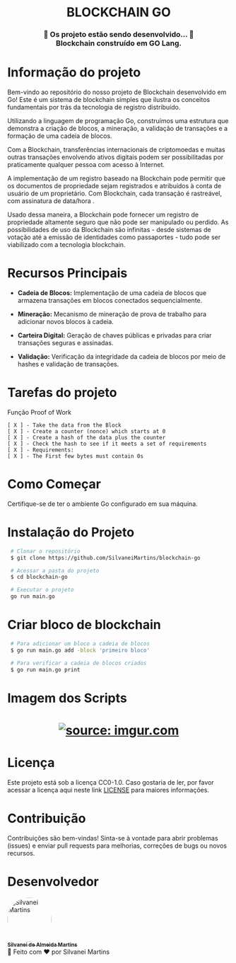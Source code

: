 <h1 align="center">
   BLOCKCHAIN GO
</h1>

<h3 align="center">
	🚧  Os projeto estão sendo desenvolvido...  🚧 <br />
	Blockchain construído em GO Lang.
</h3>

# Informação do projeto

Bem-vindo ao repositório do nosso projeto de Blockchain desenvolvido em Go! Este é um sistema de blockchain simples que ilustra os conceitos fundamentais por trás da tecnologia de registro distribuído. 

Utilizando a linguagem de programação Go, construímos uma estrutura que demonstra a criação de blocos, a mineração, a validação de transações e a formação de uma cadeia de blocos.

Com a Blockchain, transferências internacionais de criptomoedas e muitas outras transações envolvendo ativos digitais podem ser possibilitadas por praticamente qualquer pessoa com acesso à Internet.

A implementação de um registro baseado na Blockchain pode permitir que os documentos de propriedade sejam registrados e atribuídos à conta de usuário de um proprietário. Com Blockchain, cada transação é rastreável, com assinatura de data/hora .

Usado dessa maneira, a Blockchain pode fornecer um registro de propriedade altamente seguro que não pode ser manipulado ou perdido. As possibilidades de uso da Blockchain são infinitas - desde sistemas de votação até a emissão de identidades como passaportes - tudo pode ser viabilizado com a tecnologia blockchain.

# Recursos Principais

- **Cadeia de Blocos:** Implementação de uma cadeia de blocos que armazena transações em blocos conectados sequencialmente.

- **Mineração:** Mecanismo de mineração de prova de trabalho para adicionar novos blocos à cadeia.

- **Carteira Digital:** Geração de chaves públicas e privadas para criar transações seguras e assinadas.

- **Validação:** Verificação da integridade da cadeia de blocos por meio de hashes e validação de transações.


# Tarefas do projeto

Função Proof of Work

    [ X ] - Take the data from the Block
    [ X ] - Create a counter (nonce) which starts at 0
    [ X ] - Create a hash of the data plus the counter
    [ X ] - Check the hash to see if it meets a set of requirements
    [ X ] - Requirements:
    [ X ] - The First few bytes must contain 0s

# Como Começar

Certifique-se de ter o ambiente Go configurado em sua máquina.

# Instalação do Projeto
   ```bash
    # Clonar o repositório
    $ git clone https://github.com/SilvaneiMartins/blockchain-go

    # Acessar a pasta do projeto
    $ cd blockchain-go

    # Executar o projeto
    go run main.go
   ```

# Criar bloco de blockchain

   ```bash
    # Para adicionar um bloco a cadeia de blocos
    $ go run main.go add -block 'primeiro bloco'

    # Para verificar a cadeia de blocos criados
    $ go run main.go print
   ```

# Imagem dos Scripts

<h1 align="center">
    <a href="https://imgur.com/jFv0PoW"><img src="https://i.imgur.com/jFv0PoW.png" title="source: imgur.com" /></a>
    <br />
</h1>

# Licença

Este projeto está sob a licença CC0-1.0. Caso gostaria de ler, por favor acessar a licença aqui neste link [LICENSE](https://github.com/SilvaneiMartins/blockchain-go/blob/master/LICENSE) para maiores informações.

# Contribuição

Contribuições são bem-vindas! Sinta-se à vontade para abrir problemas (issues) e enviar pull requests para melhorias, correções de bugs ou novos recursos.

# Desenvolvedor

<a href="https://github.com/SilvaneiMartins">
    <img
        style="border-radius:50%"
        src="https://github.com/SilvaneiMartins.png"
        width="100px;"
        alt="Silvanei Martins"
    />
    <br />
    <sub>
        <b>Silvanei de Almeida Martins</b>
    </sub>
</a>
     <a href="https://github.com/SilvaneiMartins" title="Silvanei martins" >
 </a>
<br />
🚀 Feito com ❤️ por Silvanei Martins
